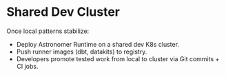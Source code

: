 # Shared Dev Cluster

Once local patterns stabilize:

- Deploy Astronomer Runtime on a shared dev K8s cluster.
- Push runner images (dbt, datakits) to registry.
- Developers promote tested work from local to cluster via Git commits + CI jobs.
